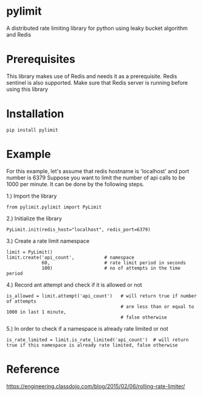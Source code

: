# pylimit
A distributed rate limiting library for python using leaky bucket algorithm and Redis

# Prerequisites
This library makes use of Redis and needs it as a prerequisite. Redis sentinel is also supported.
Make sure that Redis server is running before using this library

# Installation

```
pip install pylimit
```

# Example
For this example, let's assume that redis hostname is 'localhost' and port number is 6379
Suppose you want to limit the number of api calls to be 1000 per minute. It can be done by the following steps.

1.) Import the library
```
from pylimit.pylimit import PyLimit
```

2.) Initialize the library
```
PyLimit.init(redis_host="localhost", redis_port=6379)
```

3.) Create a rate limit namespace
```
limit = PyLimit()
limit.create('api_count',           # namespace
             60,                    # rate limit period in seconds
             100)                   # no of attempts in the time period
```

4.) Record ant attempt and check if it is allowed or not
```
is_allowed = limit.attempt('api_count')   # will return true if number of attempts
                                          # are less than or equal to 1000 in last 1 minute,
                                          # false otherwise
```

5.) In order to check if a namespace is already rate limited or not
```
is_rate_limited = limit.is_rate_limited('api_count')  # will return true if this namespace is already rate limited, false otherwise
```

# Reference
https://engineering.classdojo.com/blog/2015/02/06/rolling-rate-limiter/
